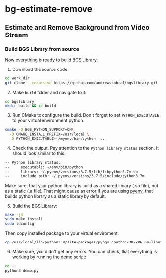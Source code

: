 # bg-estimate-remove

## Estimate and Remove Background from Video Stream

### Build BGS Library from source

Now everything is ready to build BGS Library.

1. Download the source code:

```bash
cd work_dir
git clone --recursive https://github.com/andrewssobral/bgslibrary.git
```

2. Make `build` folder and navigate to it:

```bash
cd bgslibrary
mkdir build && cd build
```

3. Run CMake to configure the build. Don't forget to set `PYTHON_EXECUTABLE` to your virtual environment python.

```bash
cmake -D BGS_PYTHON_SUPPORT=ON\
  -D CMAKE_INSTALL_PREFIX=/usr/local \
  -D PYTHON_EXECUTABLE=~/myenv/bin/python  ..
```

4. Check the output. Pay attention to the `Python library status` section. It should look similar to this:

```bash
-- Python library status:
--     executable: ~/env/bin/python
--     library: ~/.pyenv/versions/3.7.5/lib/libpython3.7m.so
--     include path: ~/.pyenv/versions/3.7.5/include/python3.7m
```


Make sure, that your python library is build as a shared library (.so file), not as a static (.a file). That might cause
an error if you are using [pyenv](https://github.com/pyenv/pyenv), that builds python library as a static library by
default. 

5. Build the BGS Library:

```bash
make -j4
sudo make install
sudo ldconfig
```
Then copy installed package to your virtual enviroment.
```bash
cp /usr/local/lib/python3.8/site-packages/pybgs.cpython-38-x86_64-linux-gnu.so /home/ericchen/myenv/lib/python3.8/site-packages/
```

6. Make sure, you didn't get any errors. You can check, that everything is working by running the demo script:

```bash
cd ..
python3 demo.py
```